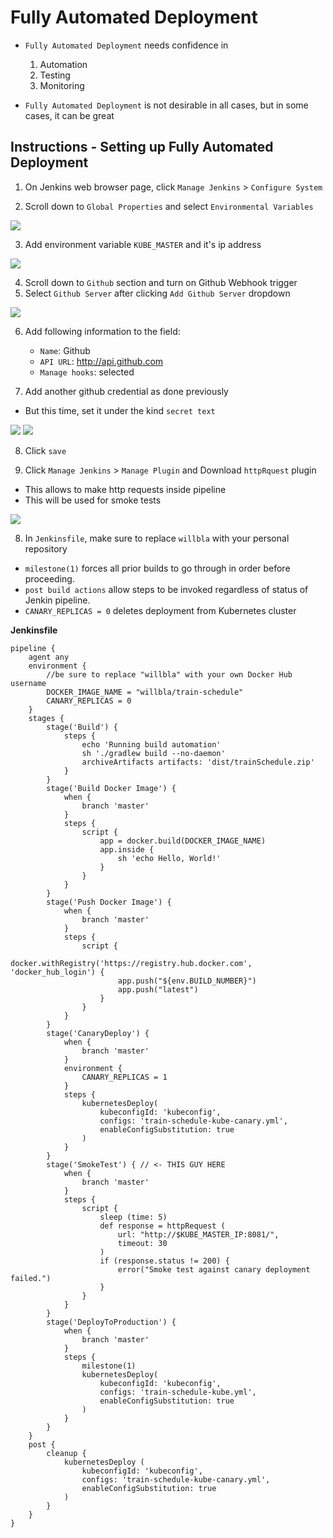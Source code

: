 # Fully Automated Deployment

- `Fully Automated Deployment` needs confidence in 
    1. Automation
    2. Testing
    3. Monitoring

- `Fully Automated Deployment` is not desirable in all cases, but in some cases, it can be great

## Instructions - Setting up Fully Automated Deployment

1. On Jenkins web browser page, click `Manage Jenkins` > `Configure System`

2. Scroll down to `Global Properties` and select `Environmental Variables`

<img src="https://user-images.githubusercontent.com/6856382/226923545-c5ab6fbc-0445-44a7-88a3-bcb8df7a820d.png">

3. Add environment variable `KUBE_MASTER` and it's ip address

<img src="https://user-images.githubusercontent.com/6856382/227123499-a2ae64fc-54ea-435a-adad-dcab39104844.png">

4. Scroll down to `Github` section and turn on Github Webhook trigger
5. Select `Github Server` after clicking `Add Github Server` dropdown

<img src="https://user-images.githubusercontent.com/6856382/227125381-96cf1e87-21d1-4011-997c-32d56a22b5e9.png">

6. Add following information to the field:
    - `Name`: Github
    - `API URL`: http://api.github.com
    - `Manage hooks`: selected

6. Add another github credential as done previously
- But this time, set it under the kind `secret text`

<img src="https://user-images.githubusercontent.com/6856382/227126548-4804089c-1678-4545-91cb-1ebfc10116a3.png">
<img src="https://user-images.githubusercontent.com/6856382/227126926-545fda1b-74c2-4c6e-adcf-62efa62a3712.png">

8. Click `save`

7. Click `Manage Jenkins` > `Manage Plugin` and Download `httpRquest` plugin
- This allows to make http requests inside pipeline
- This will be used for smoke tests

<img src="https://user-images.githubusercontent.com/6856382/227395672-8800b9fc-1566-4717-bf7d-7c0670d6770a.png">

8. In `Jenkinsfile`, make sure to replace `willbla` with your personal repository
- `milestone(1)` forces all prior builds to go through in order before proceeding. 
- `post build actions` allow steps to be invoked regardless of status of Jenkin pipeline.
- `CANARY_REPLICAS = 0` deletes deployment from Kubernetes cluster


**Jenkinsfile**
```
pipeline {
    agent any
    environment {
        //be sure to replace "willbla" with your own Docker Hub username
        DOCKER_IMAGE_NAME = "willbla/train-schedule"
        CANARY_REPLICAS = 0
    }
    stages {
        stage('Build') {
            steps {
                echo 'Running build automation'
                sh './gradlew build --no-daemon'
                archiveArtifacts artifacts: 'dist/trainSchedule.zip'
            }
        }
        stage('Build Docker Image') {
            when {
                branch 'master'
            }
            steps {
                script {
                    app = docker.build(DOCKER_IMAGE_NAME)
                    app.inside {
                        sh 'echo Hello, World!'
                    }
                }
            }
        }
        stage('Push Docker Image') {
            when {
                branch 'master'
            }
            steps {
                script {
                    docker.withRegistry('https://registry.hub.docker.com', 'docker_hub_login') {
                        app.push("${env.BUILD_NUMBER}")
                        app.push("latest")
                    }
                }
            }
        }
        stage('CanaryDeploy') {
            when {
                branch 'master'
            }
            environment { 
                CANARY_REPLICAS = 1
            }
            steps {
                kubernetesDeploy(
                    kubeconfigId: 'kubeconfig',
                    configs: 'train-schedule-kube-canary.yml',
                    enableConfigSubstitution: true
                )
            }
        }
        stage('SmokeTest') { // <- THIS GUY HERE
            when {
                branch 'master'
            }
            steps {
                script {
                    sleep (time: 5)
                    def response = httpRequest (
                        url: "http://$KUBE_MASTER_IP:8081/",
                        timeout: 30
                    )
                    if (response.status != 200) {
                        error("Smoke test against canary deployment failed.")
                    }
                }
            }
        }
        stage('DeployToProduction') {
            when {
                branch 'master'
            }
            steps {
                milestone(1)
                kubernetesDeploy(
                    kubeconfigId: 'kubeconfig',
                    configs: 'train-schedule-kube.yml',
                    enableConfigSubstitution: true
                )
            }
        }
    }
    post {
        cleanup {
            kubernetesDeploy (
                kubeconfigId: 'kubeconfig',
                configs: 'train-schedule-kube-canary.yml',
                enableConfigSubstitution: true
            )
        }
    }
}
```
#